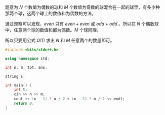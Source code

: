 题意为 $N$ 个数值为偶数的球和 $M$ 个数值为奇数的球混合在一起的球里，有多少种那两个球，这两个球上的数值和为偶数的方法。

通过观察可以发现，$even$ 只有 $even+even$ 或 $odd+odd$ 。所以在 $N$ 个偶数球中，任意两个球的数值和都为偶数。$M$ 个球同理。

所以只要用公式 $O(1)$ 求出 $N$ 和 $M$ 任意两个的数量即可。

```cpp
#include <bits/stdc++.h>

using namespace std;

int n, m, tot, ans;

string s;

int main() {
	int t;
	cin >> n >> m;
	cout << (n - 1) * n / 2 + (m - 1) * m / 2 << endl;
	return 0;
}
```